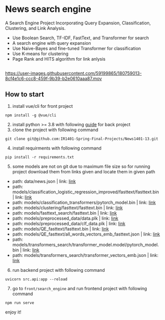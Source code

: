 # News search engine
A Search Engine Project Incorporating Query Expansion, Classification, Clustering, and Link Analysis.
- Use Boolean Search, TF-IDF, FastText, and Transformer for search
- A search engine with query expansion
- Use Naive-Bayes and fine-tuned Transformer for classification
- Use K-means for clustering
- Page Rank and HITS algorithm for link anlysis

## 
https://user-images.githubusercontent.com/59199865/180759013-8cf4e1c6-ccc8-459f-9b39-b2e0610aaa87.mov

## How to start
1. install vue/cli for front project
```
npm install -g @vue/cli
```
2. install python >= 3.8 with following [guide](https://www.python.org/downloads/) for back project
3. clone the project with following command
```
git clone git@github.com:IR1401-Spring-Final-Projects/News1401-13.git
```
4. install requirments with following command
```
pip install -r requirements.txt
```
5. some models are not on git due to maximum file size so for running project download them from links given and locate them in given path</br>
* path: data/news.json | link: [link](https://drive.google.com/file/d/1IJ-TIaBDC9FuRDsQSETQu4F0PhRKO4n9/view?usp=sharing)</br>
* path: models/classification_logistic_regression_improved/fasttext/fasttext.bin | link: [link](https://drive.google.com/file/d/1K3zfBdJw1YjStBYAdOGdeH-J_iY9LfxP/view?usp=sharing) </br>
* path: models/classification_transformers/pytorch_model.bin | link: [link](https://drive.google.com/file/d/14Tsv-xD9Gzn2OOjRnTYb8KlyqMEw46MC/view?usp=sharing)</br>
* path: models/clustering/fasttext/fasttext.bin | link: [link](https://drive.google.com/file/d/1K3zfBdJw1YjStBYAdOGdeH-J_iY9LfxP/view?usp=sharing)</br>
* path: models/fasttext_search/fasttext.bin | link: [link](https://drive.google.com/file/d/1K3zfBdJw1YjStBYAdOGdeH-J_iY9LfxP/view?usp=sharing)</br>
* path: models/preprocessed_data/data.plk | link: [link](https://drive.google.com/file/d/1lSepeGQDCoZvYtKTTnvtDGmYRpRPqn4F/view?usp=sharing)</br>
* path: models/preprocessed_data/clf_data.plk | link: [link](https://drive.google.com/file/d/1MJ9fqdsN6Yg7pNTwOCvgIXjTgVrCB7AI/view?usp=sharing)</br>
* path: models/QE_fasttext/fasttext.bin | link: [link](https://drive.google.com/file/d/1K3zfBdJw1YjStBYAdOGdeH-J_iY9LfxP/view?usp=sharing)</br>
* path: models/QE_fasttext/all_words_vectors_emb_fasttext.json | link: [link](https://drive.google.com/file/d/1pfOCdNSMnrMB8kRnQMkqjKrFNiVcBARA/view?usp=sharing)</br>
* path: models/transformers_search/transformer_model.model/pytorch_model.bin | link: [link](https://drive.google.com/file/d/1gUCUBA6dCy5MfuxLHoVynBq52HSUI0Dw/view?usp=sharing)</br>
* path: models/transformers_search/transformer_vectors_emb.json | link: [link](https://drive.google.com/file/d/1agsbUbWVD06RhypXXOevxzSTljKjlHqJ/view?usp=sharing)</br>
6. run backend project with following command
```
uvicorn src.api:app --reload 
```
7. go to `front/search_engine` and run frontend project with following command
```
npm run serve
```
enjoy it!</br></br>
